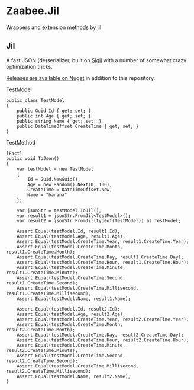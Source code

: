 # Zaabee.Jil

Wrappers and extension methods by [jil](https://github.com/kevin-montrose/Jil)

## Jil

A fast JSON (de)serializer, built on [Sigil](https://github.com/kevin-montrose/Sigil) with a number of somewhat crazy optimization tricks.

[Releases are available on Nuget](https://www.nuget.org/packages/Jil/) in addition to this repository.

TestModel

```CSharp
public class TestModel
{
    public Guid Id { get; set; }
    public int Age { get; set; }
    public string Name { get; set; }
    public DateTimeOffset CreateTime { get; set; }
}
```

TestMethod

```CSharp
[Fact]
public void ToJson()
{
    var testModel = new TestModel
    {
        Id = Guid.NewGuid(),
        Age = new Random().Next(0, 100),
        CreateTime = DateTimeOffset.Now,
        Name = "banana"
    };

    var jsonStr = testModel.ToJil();
    var result1 = jsonStr.FromJil<TestModel>();
    var result2 = jsonStr.FromJil(typeof(TestModel)) as TestModel;

    Assert.Equal(testModel.Id, result1.Id);
    Assert.Equal(testModel.Age, result1.Age);
    Assert.Equal(testModel.CreateTime.Year, result1.CreateTime.Year);
    Assert.Equal(testModel.CreateTime.Month, result1.CreateTime.Month);
    Assert.Equal(testModel.CreateTime.Day, result1.CreateTime.Day);
    Assert.Equal(testModel.CreateTime.Hour, result1.CreateTime.Hour);
    Assert.Equal(testModel.CreateTime.Minute, result1.CreateTime.Minute);
    Assert.Equal(testModel.CreateTime.Second, result1.CreateTime.Second);
    Assert.Equal(testModel.CreateTime.Millisecond, result1.CreateTime.Millisecond);
    Assert.Equal(testModel.Name, result1.Name);

    Assert.Equal(testModel.Id, result2.Id);
    Assert.Equal(testModel.Age, result2.Age);
    Assert.Equal(testModel.CreateTime.Year, result2.CreateTime.Year);
    Assert.Equal(testModel.CreateTime.Month, result2.CreateTime.Month);
    Assert.Equal(testModel.CreateTime.Day, result2.CreateTime.Day);
    Assert.Equal(testModel.CreateTime.Hour, result2.CreateTime.Hour);
    Assert.Equal(testModel.CreateTime.Minute, result2.CreateTime.Minute);
    Assert.Equal(testModel.CreateTime.Second, result2.CreateTime.Second);
    Assert.Equal(testModel.CreateTime.Millisecond, result2.CreateTime.Millisecond);
    Assert.Equal(testModel.Name, result2.Name);
}
```
